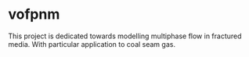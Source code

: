 # vofpnm
This project is dedicated towards modelling multiphase flow in fractured media. With particular application to coal seam gas. 
